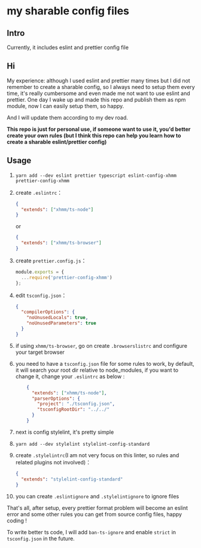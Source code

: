 my sharable config files
===
## Intro
Currently, it includes eslint and prettier config file

## Hi
My experience: although I used eslint and prettier many times but I did not remember to create a sharable config, so I always need to setup them every time, it's really cumbersome and even made me not want to use eslint and prettier. One day I wake up and made this repo and publish them as npm module, now I can easily setup them, so happy. 

And I will update them according to my dev road. 

**This repo is just for personal use, if someone want to use it, you'd better create your own rules (but I think this repo can help you learn how to create a sharable eslint/prettier config)** 

## Usage 
1. `yarn add --dev eslint prettier typescript eslint-config-xhmm prettier-config-xhmm`
2. create `.eslintrc`：
    ```json
    {
      "extends": ["xhmm/ts-node"]
    }
    ```
    or
    ```json
    {
      "extends": ["xhmm/ts-browser"]
    }
    ```
3. create `prettier.config.js`：
    ```js
    module.exports = {
      ...require('prettier-config-xhmm')
    };
    ```
    
4. edit `tsconfig.json`：
    ```json
    {
      "compilerOptions": {
        "noUnusedLocals": true,
        "noUnusedParameters": true
      }
    }
    ```

5. if using `xhmm/ts-browser`, go on create `.browserslistrc` and configure your target browser

6. you need to have a `tsconfig.json` file for some rules to work, by default, it will search your root dir relative to node_modules, if you want to change it, change your `.eslintrc` as below :
    ```json
        {
          "extends": ["xhmm/ts-node"],
          "parserOptions": {
            "project": "./tsconfig.json",
            "tsconfigRootDir": "../../"
          }
        }
    ```
7. next is config stylelint, it's pretty simple
8. `yarn add --dev stylelint stylelint-config-standard`
9. create `.stylelintrc`(I am not very focus on this linter, so rules and related plugins not involved)：
    ```json
    {
      "extends": "stylelint-config-standard"
    }
    ```
10. you can create `.eslintignore` and `.stylelintignore` to ignore files 

That's all, after setup, every prettier format problem will become an eslint error and some other rules you can get from source config files, happy coding !

To write better ts code, I will add `ban-ts-ignore` and enable `strict` in `tsconfig.json` in the future.